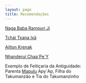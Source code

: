 ```yaml
---
layout: page
title: Recomendações
---
```


[Naga Baba Rampuri Ji]

[Tchái Txana Ixã]

[Ailton Krenak]

[Nhanderuí Chaa´Pe´Y]

Exemplo de Feitiçaria da Antiguidade:  
Parenta [Mapulu] Apy´Ap, Filha do  
Takumanzão e Tia do Takumanzinho

[Naga Baba Rampuri Ji]:https://www.youtube.com/watch?v=IFM-4slItSc
[Tchái Txana Ixã]:https://www.youtube.com/watch?v=LCO1GyQUJzg
[Ailton Krenak]:https://www.youtube.com/watch?v=GIz0hRuRXqc
[Nhanderuí Chaa´Pe´Y]:https://www.youtube.com/watch?v=UakzF88KqiM
[Mapulu]:https://www.youtube.com/watch?v=Ag5_zS_7hZI